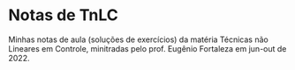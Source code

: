 # Notas de TnLC
Minhas notas de aula (soluções de exercícios) da matéria Técnicas não Lineares em Controle, minitradas pelo prof. Eugênio Fortaleza em jun-out de 2022.
